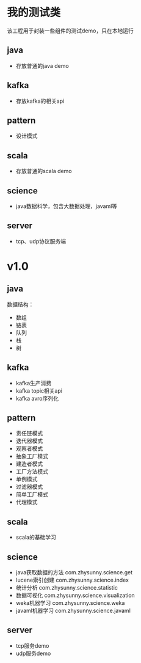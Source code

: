 # 我的测试类

该工程用于封装一些组件的测试demo，只在本地运行

## java

* 存放普通的java demo

## kafka

* 存放kafka的相关api

## pattern

* 设计模式

## scala

* 存放普通的scala demo

## science

* java数据科学，包含大数据处理，javaml等

## server

* tcp、udp协议服务端

# v1.0

## java

数据结构：

* 数组
* 链表
* 队列
* 栈
* 树

## kafka

* kafka生产消费
* kafka topic相关api
* kafka avro序列化

## pattern

* 责任链模式
* 迭代器模式
* 观察者模式
* 抽象工厂模式
* 建造者模式
* 工厂方法模式
* 单例模式
* 过滤器模式
* 简单工厂模式
* 代理模式

## scala

* scala的基础学习

## science

* java获取数据的方法 com.zhysunny.science.get
* lucene索引创建 com.zhysunny.science.index
* 统计分析 com.zhysunny.science.statistic
* 数据可视化 com.zhysunny.science.visualization
* weka机器学习 com.zhysunny.science.weka
* javaml机器学习 com.zhysunny.science.javaml

## server

* tcp服务demo
* udp服务demo